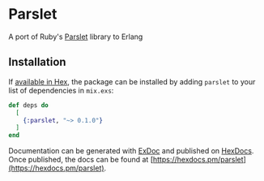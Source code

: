 # Parslet

A port of Ruby's [Parslet](https://github.com/kschiess/parslet/) library to Erlang

## Installation

If [available in Hex](https://hex.pm/docs/publish), the package can be installed
by adding `parslet` to your list of dependencies in `mix.exs`:

```elixir
def deps do
  [
    {:parslet, "~> 0.1.0"}
  ]
end
```

Documentation can be generated with [ExDoc](https://github.com/elixir-lang/ex_doc)
and published on [HexDocs](https://hexdocs.pm). Once published, the docs can
be found at [https://hexdocs.pm/parslet](https://hexdocs.pm/parslet).

